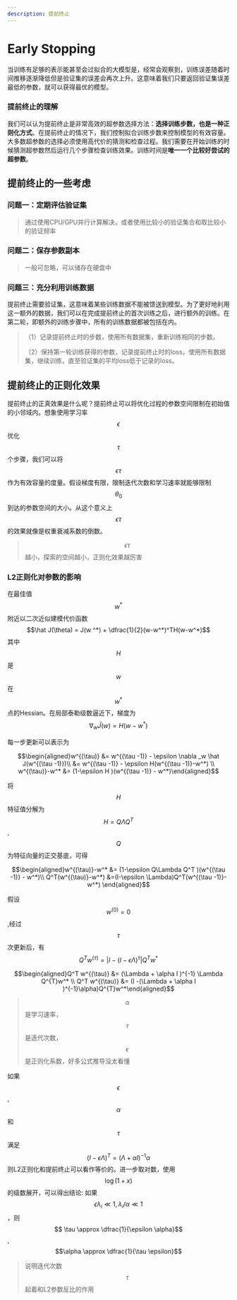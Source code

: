 ```yaml
---
description: 提前终止
---
```


# Early Stopping

当训练有足够的表示能甚至会过拟合的大模型是，经常会观察到，训练误差随着时间推移逐渐降低但是验证集的误差会再次上升。这意味着我们只要返回验证集误差最低的参数，就可以获得最优的模型。

### 提前终止的理解

我们可以认为提前终止是非常高效的超参数选择方法：**选择训练步数，也是一种正则化方式**。在提前终止的情况下，我们控制拟合训练步数来控制模型的有效容量。大多数超参数的选择必须使用高代价的猜测和检查过程。我们需要在开始训练的时候猜测超参数然后运行几个步骤检查训练效果。训练时间是**唯一一个比较好尝试的超参数**。

## 提前终止的一些考虑

### 问题一：定期评估验证集 <a id="&#x95EE;&#x9898;&#x4E00;&#xFF1A;&#x5B9A;&#x671F;&#x8BC4;&#x4F30;&#x9A8C;&#x8BC1;&#x96C6;"></a>

> 通过使用CPU/GPU并行计算解决，或者使用比较小的验证集合和取比较小的验证频率

### 问题二：保存参数副本

> 一般可忽略，可以储存在硬盘中

### 问题三：充分利用训练数据 <a id="&#x95EE;&#x9898;&#x4E09;&#xFF1A;&#x5145;&#x5206;&#x5229;&#x7528;&#x8BAD;&#x7EC3;&#x6570;&#x636E;"></a>

提前终止需要验证集，这意味着某些训练数据不能被馈送到模型。为了更好地利用这一额外的数据，我们可以在完成提前终止的首次训练之后，进行额外的训练。在第二轮，即额外的训练步骤中，所有的训练数据都被包括在内。

> （1）记录提前终止时的步数，使用所有数据集，重新训练相同的步数。 
>
> （2）保持第一轮训练获得的参数，记录提前终止时的loss，使用所有数据集，继续训练，直至验证集的平均loss低于记录的loss。

## 提前终止的正则化效果

提前终止的正真效果是什么呢？提前终止可以将优化过程的参数空间限制在初始值的小邻域内。想象使用学习率$$\epsilon$$优化$$\tau $$个步骤，我们可以将$$\epsilon \tau$$作为有效容量的度量。假设梯度有限，限制迭代次数和学习速率就能够限制$$\theta_0$$到达的参数空间的大小。从这个意义上$$\epsilon \tau$$的效果就像是权重衰减系数的倒数。

> $$\epsilon \tau$$越小，探索的空间越小，正则化效果越厉害

### L2正则化对参数的影响

在最佳值$$w^*$$附近以二次近似建模代价函数$$\hat J(\theta) = J(w ^*) + \dfrac{1}{2}(w-w^*)^TH(w-w^*)$$其中$$H$$是$$w$$在$$w^*$$点的Hessian。在局部泰勒级数逼近下，梯度为$$\nabla_w \hat J(w) = H(w-w^*)$$

每一步更新可以表示为

$$\begin{aligned}w^{(\tau)} &= w^{(\tau -1)} - \epsilon \nabla _w \hat J(w^{(\tau -1)})\\ &= w^{(\tau -1)} - \epsilon H(w^{(\tau -1)}-w^*) \\ w^{(\tau)}-w^* &= (1-\epsilon H )(w^{(\tau -1)} - w^*)\end{aligned}$$

将$$H$$特征值分解为$$H = Q\Lambda Q^T$$,$$Q$$为特征向量的正交基底，可得

$$\begin{aligned}w^{(\tau)}-w^* &= (1-\epsilon Q\Lambda Q^T )(w^{(\tau -1)} - w^*)\\ Q^T(w^{(\tau)}-w^*) &=(I-\epsilon \Lambda)Q^T(w^{(\tau -1)}-w^*) \end{aligned}$$

假设$$w^{(0)} = 0$$,经过$$\tau$$次更新后，有$$Q^T w^{(\tau)} = \lvert I - (I - \epsilon \Lambda)^{\tau}\rvert Q^{T}w^*$$

$$\begin{aligned}Q^T w^{(\tau)} &= (\Lambda + \alpha I )^{-1} \Lambda Q^{T}w^* \\ Q^T w^{(\tau)} &= (I -(\Lambda + \alpha I )^{-1}\alpha)Q^{T}w^*\end{aligned}$$

> $$\alpha$$是学习速率，$$\tau$$是迭代次数，$$\epsilon$$是正则化系数，好多公式推导没太看懂

如果$$\epsilon$$, $$\alpha$$和$$\tau$$满足$$ (I - \epsilon \Lambda)^T = (\Lambda + \alpha I)^{-1}\alpha$$则L2正则化和提前终止可以看作等价的。进一步取对数，使用$$\log(1+x)$$的级数展开，可以得出结论: 如果$$\epsilon \lambda_i \ll 1, \lambda_i /\alpha \ll 1$$，则 $$ \tau \approx \dfrac{1}{\epsilon \alpha}$$, $$\alpha \approx \dfrac{1}{\tau \epsilon}$$

> 说明迭代次数$$\tau$$起着和L2参数反比的作用

